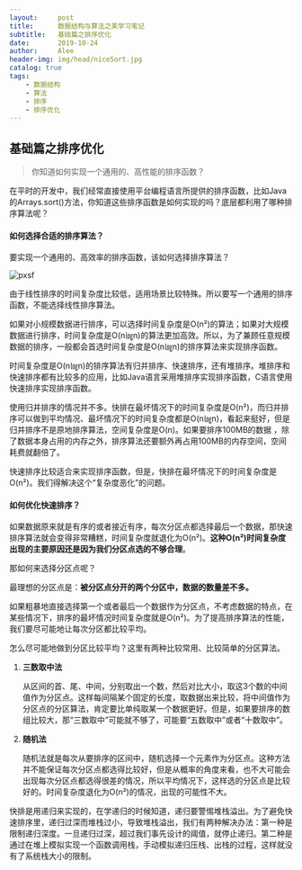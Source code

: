 ```yaml
---
layout:     post
title:      数据结构与算法之美学习笔记
subtitle:   基础篇之排序优化
date:       2019-10-24
author:     Alee
header-img: img/head/niceSort.jpg
catalog: true
tags:
    - 数据结构
    - 算法
    - 排序
    - 排序优化
---
```


## 基础篇之排序优化

> 你知道如何实现一个通用的、高性能的排序函数？



在平时的开发中，我们经常直接使用平台编程语言所提供的排序函数，比如Java的Arrays.sort()方法，你知道这些排序函数是如何实现的吗？底层都利用了哪种排序算法呢？



#### 如何选择合适的排序算法？

要实现一个通用的、高效率的排序函数，该如何选择排序算法？

![pxsf](https://static001.geekbang.org/resource/image/1f/fd/1f6ef7e0a5365d6e9d68f0ccc71755fd.jpg)

由于线性排序的时间复杂度比较低，适用场景比较特殊。所以要写一个通用的排序函数，不能选择线性排序算法。

如果对小规模数据进行排序，可以选择时间复杂度是O(n²)的算法；如果对大规模数据进行排序，时间复杂度是O(n㏒n)的算法更加高效。所以，为了兼顾任意规模数据的排序，一般都会首选时间复杂度是O(n㏒n)的排序算法来实现排序函数。

时间复杂度是O(n㏒n)的排序算法有归并排序、快速排序，还有堆排序。堆排序和快速排序都有比较多的应用，比如Java语言采用堆排序实现排序函数，C语言使用快速排序实现排序函数。

使用归并排序的情况并不多。快排在最坏情况下的时间复杂度是O(n²)，而归并排序可以做到平均情况、最坏情况下的时间复杂度都是O(n㏒n)，看起来挺好，但是归并排序不是原地排序算法，空间复杂度是O(n)。如果要排序100MB的数据 ，除了数据本身占用的内存之外，排序算法还要额外再占用100MB的内存空间，空间耗费就翻倍了。

快速排序比较适合来实现排序函数，但是，快排在最坏情况下的时间复杂度是O(n²)。我们得解决这个“复杂度恶化”的问题。



#### 如何优化快速排序？

如果数据原来就是有序的或者接近有序，每次分区点都选择最后一个数据，那快速排序算法就会变得非常糟糕，时间复杂度就退化为O(n²)。**这种O(n²)时间复杂度出现的主要原因还是因为我们分区点选的不够合理**。

那如何来选择分区点呢？

最理想的分区点是：**被分区点分开的两个分区中，数据的数量差不多。**

如果粗暴地直接选择第一个或者最后一个数据作为分区点，不考虑数据的特点，在某些情况下，排序的最坏情况时间复杂度就是O(n²)。为了提高排序算法的性能，我们要尽可能地让每次分区都比较平均。

怎么尽可能地做到分区比较平均？这里有两种比较常用、比较简单的分区算法。

1. **三数取中法**

   从区间的首、尾、中间，分别取出一个数，然后对比大小，取这3个数的中间值作为分区点。这样每间隔某个固定的长度，取数据出来比较，将中间值作为分区点的分区算法，肯定要比单纯取某一个数据更好。但是，如果要排序的数组比较大，那“三数取中”可能就不够了，可能要“五数取中”或者“十数取中”。

2. **随机法**

   随机法就是每次从要排序的区间中，随机选择一个元素作为分区点。这种方法并不能保证每次分区点都选得比较好，但是从概率的角度来看，也不大可能会出现每次分区点都选得很差的情况，所以平均情况下，这样选的分区点是比较好的。时间复杂度退化为O(n²)的情况，出现的可能性不大。

快排是用递归来实现的，在学递归的时候知道，递归要警惕堆栈溢出。为了避免快速排序里，递归过深而堆栈过小，导致堆栈溢出，我们有两种解决办法：第一种是限制递归深度。一旦递归过深，超过我们事先设计的阈值，就停止递归。第二种是通过在堆上模拟实现一个函数调用栈，手动模拟递归压栈、出栈的过程，这样就没有了系统栈大小的限制。